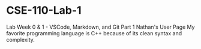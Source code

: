 # CSE-110-Lab-1
Lab Week 0 &amp; 1 - VSCode, Markdown, and Git Part 1
Nathan's User Page
My favorite programming language is C++ because of its clean syntax and complexity.
